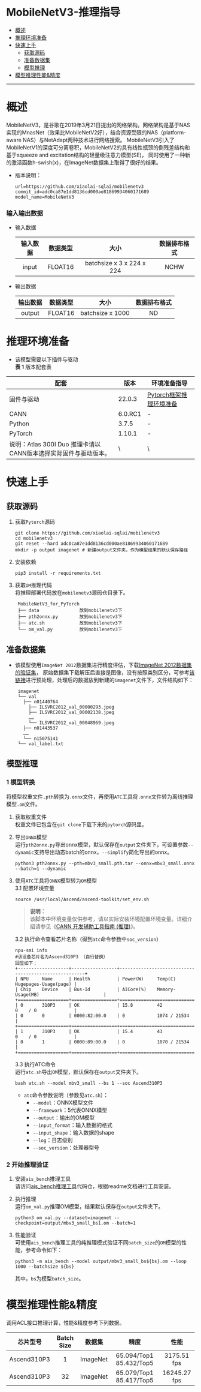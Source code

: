 # MobileNetV3-推理指导

- [概述](#概述)
- [推理环境准备](#推理环境准备)
- [快速上手](#快速上手)
  - [获取源码](#获取源码)
  - [准备数据集](#准备数据集)
  - [模型推理](#模型推理)
- [模型推理性能&精度](#模型推理性能&精度)

******


# 概述
MobileNetV3，是谷歌在2019年3月21日提出的网络架构。网络架构是基于NAS实现的MnasNet（效果比MobileNetV2好），结合资源受限的NAS（platform-aware NAS）与NetAdapt两种技术进行网络搜索。
MobileNetV3引入了MobileNetV1的深度可分离卷积，MobileNetV2的具有线性瓶颈的倒残差结构和基于squeeze and excitation结构的轻量级注意力模型(SE)，
同时使用了一种新的激活函数h-swish(x)，在ImageNet数据集上取得了很好的结果。

- 版本说明：
  ```
  url=https://github.com/xiaolai-sqlai/mobilenetv3
  commit_id=adc0ca87e1dd8136cd000ae81869934060171689
  model_name=MobileNetV3
  ```

### 输入输出数据

- 输入数据

  | 输入数据 |  数据类型   |            大小             | 数据排布格式 | 
  |:-------:|:-------------------------:|:------:|:----------:| 
  | input    | FLOAT16 | batchsize x 3 x 224 x 224 |  NCHW  |


- 输出数据

  | 输出数据  |  数据类型   |        大小        | 数据排布格式 |
  |:-------:|:----------------:|:----------------:|:----------:|
  | output | FLOAT16 | batchsize x 1000 |   ND       |


# 推理环境准备
- 该模型需要以下插件与驱动  
  **表 1**  版本配套表

| 配套                                                     | 版本      | 环境准备指导                                                 |
| ------------------------------------------------------- |---------| ------------------------------------------------------------ |
| 固件与驱动                                                | 22.0.3  | [Pytorch框架推理环境准备](https://www.hiascend.com/document/detail/zh/ModelZoo/pytorchframework/pies) |
| CANN                                                    | 6.0.RC1 | -                                                            |
| Python                                                  | 3.7.5   | -                                                            |
| PyTorch                                                 | 1.10.1  | -                                                            |
| 说明：Atlas 300I Duo 推理卡请以CANN版本选择实际固件与驱动版本。 | \       | \                                                            |


# 快速上手

## 获取源码

1. 获取`Pytorch`源码  
   ```
   git clone https://github.com/xiaolai-sqlai/mobilenetv3
   cd mobilenetv3
   git reset --hard adc0ca87e1dd8136cd000ae81869934060171689
   mkdir -p output imagenet # 新建output文件夹，作为模型结果的默认保存路径
   ```
   
2. 安装依赖  
   ```
   pip3 install -r requirements.txt
   ```

3. 获取`OM`推理代码  
   将推理部署代码放在`mobilenetv3`源码仓目录下。
   ```
    MobileNetV3_for_PyTorch
    ├── data               放到mobilenetv3下
    ├── pth2onnx.py        放到mobilenetv3下
    ├── atc.sh             放到mobilenetv3下
    └── om_val.py          放到mobilenetv3下
   ```   


## 准备数据集
- 该模型使用`ImageNet 2012`数据集进行精度评估，下载[ImageNet 2012数据集的验证集](https://image-net.org)， 原始数据集下载解压后直接是图像，没有按照类别区分，可参考[该链接](https://zhuanlan.zhihu.com/p/370799616)进行预处理，处理后的数据放到新建的`imagenet`文件下，文件结构如下：
   ```
    imagenet
    └── val
      ├── n01440764
        ├── ILSVRC2012_val_00000293.jpeg
        ├── ILSVRC2012_val_00002138.jpeg
        ……
        └── ILSVRC2012_val_00048969.jpeg
      ├── n01443537
      ……
      └── n15075141
    └── val_label.txt
   ```


## 模型推理
### 1 模型转换  
将模型权重文件`.pth`转换为`.onnx`文件，再使用`ATC`工具将`.onnx`文件转为离线推理模型`.om`文件。

1. 获取权重文件  
   权重文件已包含在`git clone`下载下来的`pytorch`源码里。

2. 导出`ONNX`模型  
  运行`pth2onnx.py`导出onnx模型，默认保存在`output`文件夹下，可设置参数`--dynamic`支持导出动态batch的onnx，`--simplify`简化导出的onnx。
   ```
   python3 pth2onnx.py --pth=mbv3_small.pth.tar --onnx=mbv3_small.onnx --batch=1 --dynamic
   ```

3. 使用`ATC`工具将`ONNX`模型转为`OM`模型  
   3.1 配置环境变量  
   ```
   source /usr/local/Ascend/ascend-toolkit/set_env.sh
   ```
   > **说明：**  
     该脚本中环境变量仅供参考，请以实际安装环境配置环境变量。详细介绍请参见《[CANN 开发辅助工具指南 \(推理\)](https://support.huawei.com/enterprise/zh/ascend-computing/cann-pid-251168373?category=developer-documents&subcategory=auxiliary-development-tools)》。

   3.2 执行命令查看芯片名称（得到`atc`命令参数中`soc_version`）
   ```
   npu-smi info
   #该设备芯片名为Ascend310P3 （自行替换）
   回显如下：
   +-------------------+-----------------+------------------------------------------------------+
   | NPU     Name      | Health          | Power(W)     Temp(C)           Hugepages-Usage(page) |
   | Chip    Device    | Bus-Id          | AICore(%)    Memory-Usage(MB)                        |
   +===================+=================+======================================================+
   | 0       310P3     | OK              | 15.8         42                0    / 0              |
   | 0       0         | 0000:82:00.0    | 0            1074 / 21534                            |
   +===================+=================+======================================================+
   | 1       310P3     | OK              | 15.4         43                0    / 0              |
   | 0       1         | 0000:89:00.0    | 0            1070 / 21534                            |
   +===================+=================+======================================================+
   ```

   3.3 执行ATC命令  
   运行`atc.sh`导出`OM`模型，默认保存在`output`文件夹下。
   ```
   bash atc.sh --model mbv3_small --bs 1 --soc Ascend310P3
   ```
      - `atc`命令参数说明（参数见`atc.sh`）：
        -   `--model`：ONNX模型文件
        -   `--framework`：5代表ONNX模型
        -   `--output`：输出的OM模型
        -   `--input_format`：输入数据的格式
        -   `--input_shape`：输入数据的shape
        -   `--log`：日志级别
        -   `--soc_version`：处理器型号

    
### 2 开始推理验证

1. 安装`ais_bench`推理工具  
   请访问[ais_bench推理工具](https://gitee.com/ascend/tools/tree/master/ais-bench_workload/tool/ais_bench)代码仓，根据readme文档进行工具安装。

2. 执行推理  
   运行`om_val.py`推理OM模型，结果默认保存在`output`文件夹下。
   ```
   python3 om_val.py --dataset=imagenet --checkpoint=output/mbv3_small_bs1.om --batch=1
   ```

3. 性能验证  
   可使用`ais_bench`推理工具的纯推理模式验证不同`batch_size`的`OM`模型的性能，参考命令如下：
   ```
   python3 -m ais_bench --model output/mbv3_small_bs${bs}.om --loop 1000 --batchsize ${bs}
   ```
   其中，`bs`为模型`batch_size`。

# 模型推理性能&精度

调用ACL接口推理计算，性能&精度参考下列数据。

|   芯片型号   | Batch Size |    数据集     |         精度           |      性能      |
|:-----------:|:----------:|:----------:|:-----------------------:|:------------:|
| Ascend310P3 |     1      |  ImageNet  | 65.094/Top1 85.432/Top5 | 3175.51 fps  |
| Ascend310P3 |     32     |  ImageNet  | 65.079/Top1 85.417/Top5 | 16245.27 fps |

